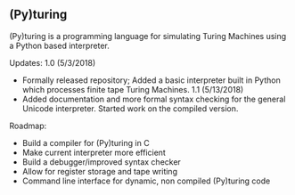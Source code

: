 ## (Py)turing

(Py)turing is a programming language for simulating Turing Machines using a Python based interpreter.

Updates:
1.0 (5/3/2018)
  - Formally released repository; Added a basic interpreter built in Python which processes finite tape Turing Machines.
1.1 (5/13/2018)
- Added documentation and more formal syntax checking for the general Unicode interpreter. Started work on the compiled version.

Roadmap:
  - Build a compiler for (Py)turing in C
  - Make current interpreter more efficient
  - Build a debugger/improved syntax checker
  - Allow for register storage and tape writing
  - Command line interface for dynamic, non compiled (Py)turing code
